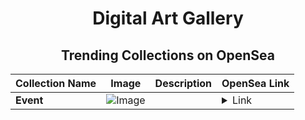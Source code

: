 <div align="center">

# Digital Art Gallery

## Trending Collections on OpenSea

| Collection Name                       | Image                                                                                     | Description                       | OpenSea Link                                                                                          |
|---------------------------------------|-------------------------------------------------------------------------------------------|-----------------------------------|--------------------------------------------------------------------------------------------------------|
| **Event** | ![Image](https://i.seadn.io/s/raw/files/f91e038ef392026278cd44518c7228c1.gif?w=500&auto=format?w=200&auto=format) |  | <details><summary>Link</summary>[Event](https://opensea.io/collection/event-46889)</details> |

</div>